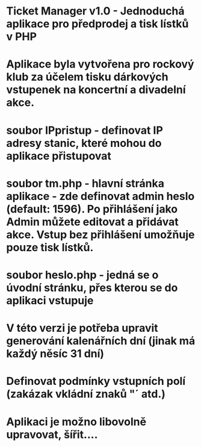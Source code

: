 # Ticket Manager v1.0 - Jednoduchá aplikace pro předprodej a tisk lístků v PHP

# Aplikace byla vytvořena pro rockový klub za účelem tisku dárkových vstupenek na koncertní a divadelní akce.

# soubor IPpristup - definovat IP adresy stanic, které mohou do aplikace přistupovat
# soubor tm.php - hlavní stránka aplikace - zde definovat admin heslo (default: 1596). Po přihlášení jako Admin můžete editovat a přidávat akce. Vstup bez přihlášení umožňuje pouze tisk lístků. 
# soubor heslo.php - jedná se o úvodní stránku, přes kterou se do aplikaci vstupuje

# V této verzi je potřeba upravit generování kalenářních dní (jinak má každý něsíc 31 dní)
# Definovat podmínky vstupních polí (zakázak vkládní znaků "´ atd.)

# Aplikaci je možno libovolně upravovat, šířit....







